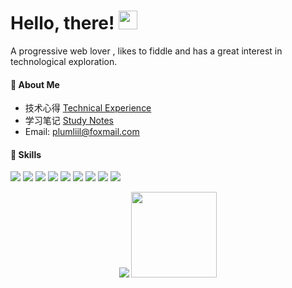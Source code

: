 # Hello, there! <img src="https://raw.githubusercontent.com/MartinHeinz/MartinHeinz/master/wave.gif" width="30px">
A progressive web lover , likes to fiddle and has a great interest in technological exploration.
#### 📝 About Me 
- 技术心得  [Technical Experience](https://plumliil.eu.org)
- 学习笔记  [Study Notes](https://liidocs.eu.org)
- Email: plumliil@foxmail.com
#### 🚀 Skills
![](https://img.shields.io/badge/HTML5-E34F26?style=for-the-badge&logo=html5&logoColor=white)
![](https://img.shields.io/badge/CSS3-1572B6?style=for-the-badge&logo=css3&logoColor=white)
![](https://img.shields.io/badge/Sass-CC6699?style=for-the-badge&logo=sass&logoColor=white)
![](https://img.shields.io/badge/Less-CC6699?style=for-the-badge&logo=less&logoColor=white)
![](https://img.shields.io/badge/JavaScript-F7DF1E?style=for-the-badge&logo=javascript&logoColor=black)
![](https://img.shields.io/badge/TypeScript-007ACC?style=for-the-badge&logo=typescript&logoColor=white)
![](https://img.shields.io/badge/Vue.js-35495E?style=for-the-badge&logo=vue.js&logoColor=4FC08D)
![](https://img.shields.io/badge/Express.js-404D59?style=for-the-badge)
![](https://img.shields.io/badge/Markdown-000000?style=for-the-badge&logo=markdown&logoColor=white)


<div align="center">
     <img src="https://github-readme-stats.vercel.app/api/top-langs/?username=plumliil&hide_title=true&hide_border=true&layout=compact" />
     <img height="137px" src="https://github-readme-stats.vercel.app/api?username=plumliil&show_icons=true&theme=default" />
</div>
